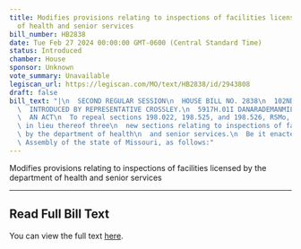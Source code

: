 ```yaml
---
title: Modifies provisions relating to inspections of facilities licensed by the department
  of health and senior services
bill_number: HB2838
date: Tue Feb 27 2024 00:00:00 GMT-0600 (Central Standard Time)
status: Introduced
chamber: House
sponsor: Unknown
vote_summary: Unavailable
legiscan_url: https://legiscan.com/MO/text/HB2838/id/2943808
draft: false
bill_text: "|\n  SECOND REGULAR SESSION\n  HOUSE BILL NO. 2838\n  102ND GENERAL ASSEMBLY\n\
  \  INTRODUCED BY REPRESENTATIVE CROSSLEY.\n  5917H.01I DANARADEMANMILLER,ChiefClerk\n\
  \  AN ACT\n  To repeal sections 198.022, 198.525, and 198.526, RSMo, and to enact\
  \ in lieu thereof three\n  new sections relating to inspections of facilities licensed\
  \ by the department of health\n  and senior services.\n  Be it enacted by the General\
  \ Assembly of the state of Missouri, as follows:"
---
```

Modifies provisions relating to inspections of facilities licensed by the department of health and senior services

---

## Read Full Bill Text

You can view the full text [here](https://legiscan.com/MO/text/HB2838/id/2943808).
